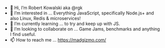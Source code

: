 - 👋 Hi, I’m Robert Kowalski aka @rgk
- 👀 I’m interested in ... Everything JavaScript, specifically Node.js+ and also Linux, Redis & microservices!
- 🌱 I’m currently learning ... to try and keep up with JS.
- 💞️ I’m looking to collaborate on ... Game Jams, benchmarks and anything I find useful.
- 📫 How to reach me ... https://madgizmo.com/

<!---
rgk/rgk is a ✨ special ✨ repository because its `README.md` (this file) appears on your GitHub profile.
You can click the Preview link to take a look at your changes.
--->
